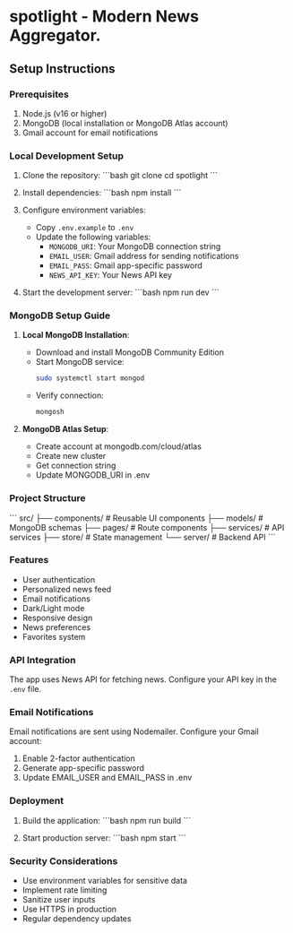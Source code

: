 # spotlight - Modern News Aggregator.

## Setup Instructions

### Prerequisites
1. Node.js (v16 or higher)
2. MongoDB (local installation or MongoDB Atlas account)
3. Gmail account for email notifications

### Local Development Setup

1. Clone the repository:
\`\`\`bash
git clone <repository-url>
cd spotlight
\`\`\`

2. Install dependencies:
\`\`\`bash
npm install
\`\`\`

3. Configure environment variables:
   - Copy `.env.example` to `.env`
   - Update the following variables:
     - `MONGODB_URI`: Your MongoDB connection string
     - `EMAIL_USER`: Gmail address for sending notifications
     - `EMAIL_PASS`: Gmail app-specific password
     - `NEWS_API_KEY`: Your News API key

4. Start the development server:
\`\`\`bash
npm run dev
\`\`\`

### MongoDB Setup Guide

1. **Local MongoDB Installation**:
   - Download and install MongoDB Community Edition
   - Start MongoDB service:
     ```bash
     sudo systemctl start mongod
     ```
   - Verify connection:
     ```bash
     mongosh
     ```

2. **MongoDB Atlas Setup**:
   - Create account at mongodb.com/cloud/atlas
   - Create new cluster
   - Get connection string
   - Update MONGODB_URI in .env

### Project Structure

\`\`\`
src/
├── components/     # Reusable UI components
├── models/         # MongoDB schemas
├── pages/          # Route components
├── services/       # API services
├── store/          # State management
└── server/         # Backend API
\`\`\`

### Features
- User authentication
- Personalized news feed
- Email notifications
- Dark/Light mode
- Responsive design
- News preferences
- Favorites system

### API Integration
The app uses News API for fetching news. Configure your API key in the `.env` file.

### Email Notifications
Email notifications are sent using Nodemailer. Configure your Gmail account:
1. Enable 2-factor authentication
2. Generate app-specific password
3. Update EMAIL_USER and EMAIL_PASS in .env

### Deployment
1. Build the application:
\`\`\`bash
npm run build
\`\`\`

2. Start production server:
\`\`\`bash
npm start
\`\`\`

### Security Considerations
- Use environment variables for sensitive data
- Implement rate limiting
- Sanitize user inputs
- Use HTTPS in production
- Regular dependency updates
